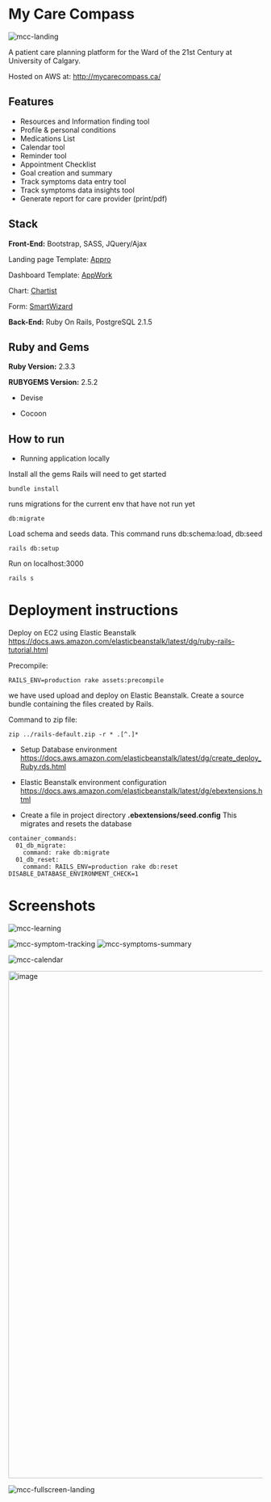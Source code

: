 # My Care Compass
![mcc-landing](https://github.com/user-attachments/assets/92094208-ffc0-4bf2-be07-c16039f1d45e)


A patient care planning platform for the Ward of the 21st Century at University of Calgary.

Hosted on AWS at: http://mycarecompass.ca/

## Features
- Resources and Information finding tool
- Profile & personal conditions
- Medications List
- Calendar tool
- Reminder tool
- Appointment Checklist
- Goal creation and summary
- Track symptoms data entry tool
- Track symptoms data insights tool
- Generate report for care provider (print/pdf)

## Stack

**Front-End:** Bootstrap, SASS, JQuery/Ajax

Landing page Template: [Appro](http://quomodosoft.com/html/appro/demo/index3.html)

Dashboard Template: [AppWork](https://uxpowered.com/products/appwork/v110/angular-demo/dashboards/dashboard-2)

Chart: [Chartist](https://gionkunz.github.io/chartist-js/)

Form: [SmartWizard](https://github.com/techlab/SmartWizard)

**Back-End:** Ruby On Rails, PostgreSQL 2.1.5

## Ruby and Gems

**Ruby Version:** 2.3.3

**RUBYGEMS Version:** 2.5.2

* Devise

* Cocoon

## How to run

* Running application locally

Install all the gems Rails will need to get started
```
bundle install
```

runs migrations for the current env that have not run yet
```
db:migrate
```

Load schema and seeds data. This command runs db:schema:load, db:seed
```
rails db:setup
```

Run on localhost:3000
```
rails s
```

# Deployment instructions

Deploy on EC2 using Elastic Beanstalk
https://docs.aws.amazon.com/elasticbeanstalk/latest/dg/ruby-rails-tutorial.html

Precompile:
```
RAILS_ENV=production rake assets:precompile
```

we have used upload and deploy on Elastic Beanstalk. Create a source bundle containing the files created by Rails.

Command to zip file:
```
zip ../rails-default.zip -r * .[^.]*
```

* Setup Database environment
https://docs.aws.amazon.com/elasticbeanstalk/latest/dg/create_deploy_Ruby.rds.html

* Elastic Beanstalk environment configuration
https://docs.aws.amazon.com/elasticbeanstalk/latest/dg/ebextensions.html

- Create a file in project directory **.ebextensions/seed.config**
This migrates and resets the database
```
container_commands:
  01_db_migrate:
    command: rake db:migrate
  01_db_reset:
    command: RAILS_ENV=production rake db:reset DISABLE_DATABASE_ENVIRONMENT_CHECK=1
```

# Screenshots
![mcc-learning](https://github.com/user-attachments/assets/36ab6342-e297-40a2-8e49-6142970168fc)

![mcc-symptom-tracking](https://github.com/user-attachments/assets/a6fe6b85-6801-4fc6-a3ba-23473c7b6a5b)
![mcc-symptoms-summary](https://github.com/user-attachments/assets/b0ae156f-cfe1-48c7-8e87-8e5e442ce0c8)

![mcc-calendar](https://github.com/user-attachments/assets/d33e5b4c-dc2b-4086-bd89-60213aa43545)

<img width="1004" alt="image" src="https://github.com/user-attachments/assets/884a102d-d771-4d3e-96d9-e13ef85acd3a">

![mcc-fullscreen-landing](https://github.com/user-attachments/assets/d7e6bccd-2b2f-450f-963e-706236d89b58)

